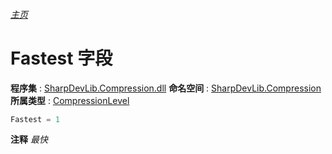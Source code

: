 ###### [主页](./Index.md "主页")
# Fastest 字段
**程序集** : [SharpDevLib.Compression.dll](./SharpDevLib.Compression.assembly.md "SharpDevLib.Compression.dll")
**命名空间** : [SharpDevLib.Compression](./SharpDevLib.Compression.namespace.md "SharpDevLib.Compression")
**所属类型** : [CompressionLevel](./SharpDevLib.Compression.CompressionLevel.md "CompressionLevel")
``` csharp
Fastest = 1
```
**注释**
*最快*

